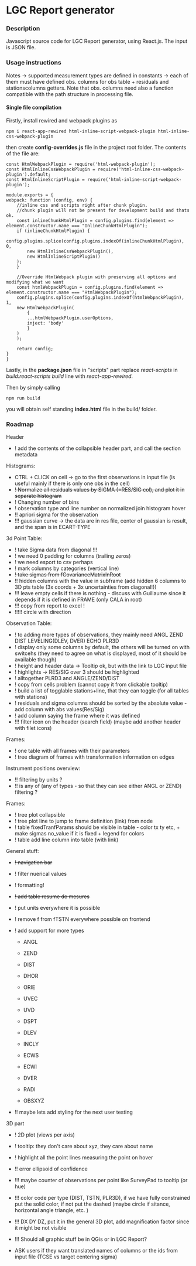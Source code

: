 # LGC Report generator

### Description

Javascript source code for LGC Report generator, using React.js. The input is JSON file.

### Usage instructions

Notes -> supported measurement types are defined in constants -> each of them must have defined obs. columns for obs table + residuals and stationscolumns getters. Note that obs. columns need also a function compatible with the path structure in processing file.

#### Single file compilation

Firstly, install rewired and webpack plugins as

    npm i react-app-rewired html-inline-script-webpack-plugin html-inline-css-webpack-plugin

then create **config-overrides.js** file in the project root folder.
The contents of the file are:

    const HtmlWebpackPlugin = require('html-webpack-plugin');
    const HtmlInlineCssWebpackPlugin = require('html-inline-css-webpack-plugin').default;
    const HtmlInlineScriptPlugin = require('html-inline-script-webpack-plugin');

    module.exports = {
    webpack: function (config, env) {
        //inline css and scripts right after chunk plugin.
        //chunk plugin will not be present for development build and thats ok.
        const inlineChunkHtmlPlugin = config.plugins.find(element => element.constructor.name === "InlineChunkHtmlPlugin");
        if (inlineChunkHtmlPlugin) {
        config.plugins.splice(config.plugins.indexOf(inlineChunkHtmlPlugin), 0,
            new HtmlInlineCssWebpackPlugin(),
            new HtmlInlineScriptPlugin()
        );
        }

        //Override HtmlWebpack plugin with preserving all options and modifying what we want
        const htmlWebpackPlugin = config.plugins.find(element => element.constructor.name === "HtmlWebpackPlugin");
        config.plugins.splice(config.plugins.indexOf(htmlWebpackPlugin), 1,
        new HtmlWebpackPlugin(
            {
            ...htmlWebpackPlugin.userOptions,
            inject: 'body'
            }
        )
        );

        return config;
    }
    }

Lastly, in the **package.json** file in "scripts" part replace _react-scripts_ in _build:react-scripts build_ line with _react-app-rewired_.

Then by simply calling

    npm run build

you will obtain self standing **index.html** file in the build/ folder.

### Roadmap

Header

- ! add the contents of the collapsible header part, and call the section metadata

Histograms:

- CTRL + CLICK on cell -> go to the first observations in input file (is useful mainly if there is only one obs in the cell)
- ~~! Normalize all residuals values by SIGMA (=RES/SIG col), and plot it in separate histogram~~
- ! Changing number of bins
- ! observation type and line number on normalized join histogram hover
- !! apriori sigma for the observation
- !!! gaussian curve -> the data are in res file, center of gaussian is result, and the span is in ECART-TYPE

3d Point Table:

- ! take Sigma data from diagonal !!!
- ! we need 0 padding for columns (trailing zeros)
- ! we need esport to csv perhaps
- ! mark columns by categories (vertical line)
- ~~! take sigmas from fCovarianceMatrixInRoot~~
- !! hidden columns with the value in subframe (add hidden 6 columns to 3D pts table (3x coords + 3x uncertainties from diagonal!))
- !!! leave empty cells if there is nothing - discuss with Guillaume since it depends if it is defined in FRAME (only CALA in root)
- !!! copy from report to excel !
- !!!!! circle with direction

Observation Table:

- ! to adding more types of observations, they mainly need ANGL ZEND DIST LEVELING(DLEV, DVER) ECHO PLR3D
- ! display only some columns by default, the others will be turned on with switcehs (they need to agree on what is displayed, most of it should be available though)
- ! height and header data -> Tooltip ok, but with the link to LGC input file
- ! highlights -> RES/SIG over 3 should be highlighted
- ! alltogether PLRD3 and ANGLE/ZEND/DIST
- ! copy from cells problem (cannot copy it from clickable tooltip)
- ! build a list of togglable stations+line, that they can toggle (for all tables with stations)
- ! residuals and sigma columns should be sorted by the absolute value - add column with abs values(Res/Sig)
- ! add column saying the frame where it was defined
- !!! filter icon on the header (search field) (maybe add another header with filet icons)

Frames:

- ! one table with all frames with their parameters
- ! tree diagram of frames with transformation information on edges

Instrument positions overview:

- !! filtering by units ?
- !! is any of (any of types - so that they can see either ANGL or ZEND) filtering ?

Frames:

- ! tree plot collapsible
- ! tree plot line to jump to frame definition (link) from node
- ! table fixedTranfParams should be visible in table - color tx ty etc, + make sigmas no_value if it is fixed + legend for colors
- ! table add line column into table (with link)

General stuff:

- ~~! navigation bar~~
- ! filter nuerical values
- ! formatting!
- ~~! add table resume de mesures~~
- ! put units everywhere it is possible
- ! remove f from fTSTN everywhere possible on frontend
- ! add support for more types

  - ANGL
  - ZEND
  - DIST
  - DHOR

  - ORIE
  - UVEC
  - UVD
  - DSPT
  - DLEV
  - INCLY
  - ECWS
  - ECWI
  - DVER
  - RADI
  - OBSXYZ

- !! maybe lets add styling for the next user testing

3D part

- ! 2D plot (views per axis)
- ! tooltip: they don't care about xyz, they care about name
- ! highlight all the point lines measuring the point on hover
- !! error ellipsoid of confidence
- !!! maybe counter of observations per point like SurveyPad to tooltip (or hue)
- !!! color code per type (DIST, TSTN, PLR3D), if we have fully constrained put the solid color, if not put the dashed (maybe circle if sitance, horizontal angle triangle, etc. )
- !!! DX DY DZ, put it in the general 3D plot, add magnification factor since it might be not visible
- !!! Should all graphic stuff be in QGis or in LGC Report?

- ASK users if they want translated names of columns or the ids from input file (TCSE vs target centering sigma)
